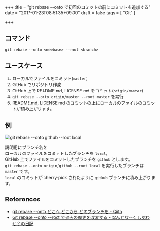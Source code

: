 +++
title = "git rebase --onto で初回のコミットの前にコミットを追加する"
date = "2017-01-23T08:51:35+09:00"
draft = false
tags = [
    "Git"
]

+++

## コマンド

`git rebase --onto <newbase> --root <branch>`

## ユースケース

1. ローカルでファイルをコミット(`master`)
1. GitHub でリポジトリ作成
1. GitHub 上で README.md, LICENSE.md をコミット(`origin/master`)
1. `git rebase --onto origin/master --root master` を実行
1. README.md, LICENSE.md のコミットの上にローカルのファイルのコミットが積み上がります。

## 例

![git rebase --onto github --root local](/images/git-rebase-onto-root/git-rebase-onto-root-history.png)

説明用にブランチ名を<br>
ローカルのファイルをコミットしたブランチを `local`,<br>
GitHub 上でファイルをコミットしたブランチを `github` とします。<br>
`git rebase --onto origin/github --root local` を実行したブランチは `master` です。<br>
`local` のコミットが cherry-pick されたように `github` ブランチに積み上がります。

## References

- [git rebase \-\-onto どこへ どこから どのブランチを \- Qiita](http://qiita.com/sotarok/items/07c6b2cca5ed2f9a53a6)
- [Git rebase \-\-onto \-\-root で過去の歴史を改変する \- なんとな～くしあわせ？の日記](http://nantonaku-shiawase.hatenablog.com/entry/2015/03/01/005658)
